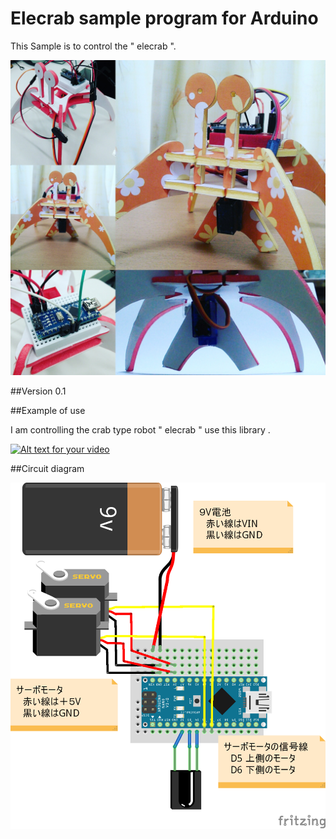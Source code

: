 # Elecrab sample program for Arduino

This Sample is to control the " elecrab ".

![Elecrab](img/elecrab.jpg)

##Version 0.1

##Example of use

I am controlling the crab type robot " elecrab " use this library .

[![Alt text for your video](http://img.youtube.com/vi/CPvXvORFGMQ/0.jpg)](https://www.youtube.com/watch?v=CPvXvORFGMQ)

##Circuit diagram

![Elecrab Circuit diagram](img/elecrab001.png)
